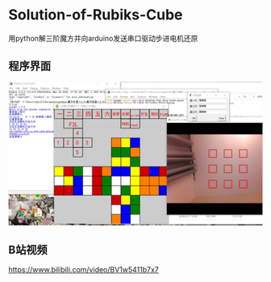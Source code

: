 # Solution-of-Rubiks-Cube
用python解三阶魔方并向arduino发送串口驱动步进电机还原

## 程序界面
![演示](https://github.com/szh1213/Solution-of-Rubiks-Cube/blob/master/%E6%BC%94%E7%A4%BA.jpg)

## B站视频
https://www.bilibili.com/video/BV1w5411b7x7
